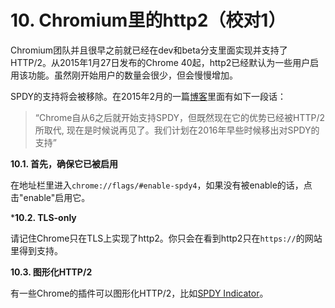 # 10. Chromium里的http2（校对1）

Chromium团队并且很早之前就已经在dev和beta分支里面实现并支持了HTTP/2。从2015年1月27日发布的Chrome 40起，http2已经默认为一些用户启用该功能。虽然刚开始用户的数量会很少，但会慢慢增加。

SPDY的支持将会被移除。在2015年2月的一篇[博客](http://blog.chromium.org/2015/02/hello-http2-goodbye-spdy-http-is_9.html)里面有如下一段话：

> “Chrome自从6之后就开始支持SPDY，但既然现在它的优势已经被HTTP/2所取代, 现在是时候说再见了。我们计划在2016年早些时候移出对SPDY的支持”

**10.1. 首先，确保它已被启用**

在地址栏里进入`chrome://flags/#enable-spdy4`，如果没有被enable的话，点击"enable"启用它。

***10.2. TLS-only**

请记住Chrome只在TLS上实现了http2。你只会在看到http2只在`https://`的网站里得到支持。

**10.3. 图形化HTTP/2**

有一些Chrome的插件可以图形化HTTP/2，比如[SPDY Indicator](https://chrome.google.com/webstore/detail/spdy-indicator/mpbpobfflnpcgagjijhmgnchggcjblin)。
